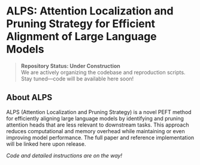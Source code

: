 # ALPS: Attention Localization and Pruning Strategy for Efficient Alignment of Large Language Models

> **Repository Status: Under Construction**  
> We are actively organizing the codebase and reproduction scripts. Stay tuned—code will be available here soon!

## About ALPS
ALPS (Attention Localization and Pruning Strategy) is a novel PEFT method for efficiently aligning large language models by identifying and pruning attention heads that are less relevant to downstream tasks. This approach reduces computational and memory overhead while maintaining or even improving model performance. The full paper and reference implementation will be linked here upon release.

_Code and detailed instructions are on the way!_  
